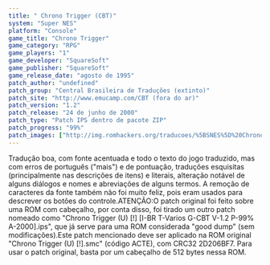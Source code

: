```yaml
---
title: " Chrono Trigger (CBT)"
system: "Super NES"
platform: "Console"
game_title: "Chrono Trigger"
game_category: "RPG"
game_players: "1"
game_developer: "SquareSoft"
game_publisher: "SquareSoft"
game_release_date: "agosto de 1995"
patch_author: "undefined"
patch_group: "Central Brasileira de Traduções (extinto)"
patch_site: "http://www.emucamp.com/CBT (fora do ar)"
patch_version: "1.2"
patch_release: "24 de junho de 2000"
patch_type: "Patch IPS dentro de pacote ZIP"
patch_progress: "99%"
patch_images: ["http://img.romhackers.org/traducoes/%5BSNES%5D%20Chrono%20Trigger%20-%20CBT%20e%20IPS%20Center%20-%201.png","http://img.romhackers.org/traducoes/%5BSNES%5D%20Chrono%20Trigger%20-%20CBT%20-%202.png","http://img.romhackers.org/traducoes/%5BSNES%5D%20Chrono%20Trigger%20-%20CBT%20-%203.png"]
---
```

Tradução boa, com fonte acentuada e todo o texto do jogo traduzido, mas com erros de português ("mais") e de pontuação, traduções esquisitas (principalmente nas descrições de itens) e literais, alteração notável de alguns diálogos e nomes e abreviações de alguns termos. A remoção de caracteres da fonte também não foi muito feliz, pois eram usados para descrever os botões do controle.ATENÇÃO:O patch original foi feito sobre uma ROM com cabeçalho, por conta disso, foi tirado um outro patch nomeado como "Chrono Trigger (U) [!] [I-BR T-Varios G-CBT V-1.2 P-99% A-2000].ips", que já serve para uma ROM considerada "good dump" (sem modificações).Este patch mencionado deve ser aplicado na ROM original "Chrono Trigger (U) [!].smc" (código ACTE), com CRC32 2D206BF7. Para usar o patch original, basta por um cabeçalho de 512 bytes nessa ROM.
